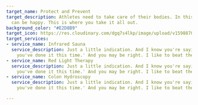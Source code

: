 ```yaml
---
target_name: Protect and Prevent
target_description: Athletes need to take care of their bodies. In this world, everything
  can be happy. This is where you take it all out.
background_color: "#E2D8B9"
target_icon: https://res.cloudinary.com/dgq7s4lkp/image/upload/v1598870034/uploads/shield_ydzpnx.png
target_services:
- service_name: Infrared Sauna
  service_description: Just a little indication. And I know you're saying, 'Oh Bob,
    you've done it this time.' And you may be right. I like to beat the brush.
- service_name: Red Light Therapy
  service_description: Just a little indication. And I know you're saying, 'Oh Bob,
    you've done it this time.' And you may be right. I like to beat the brush.
- service_name: Colon Hydroscopy
  service_description: Just a little indication. And I know you're saying, 'Oh Bob,
    you've done it this time.' And you may be right. I like to beat the brush.

---
```


